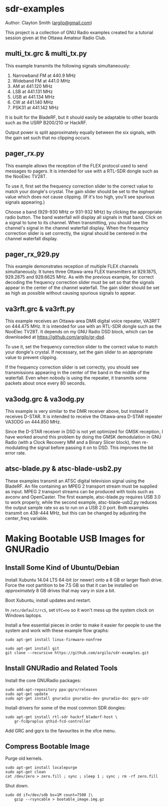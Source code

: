 sdr-examples
============

Author: Clayton Smith (argilo@gmail.com)

This project is a collection of GNU Radio examples created for a
tutorial session given at the Ottawa Amateur Radio Club.


multi_tx.grc & multi_tx.py
--------------------------

This example transmits the following signals simultaneously:

1. Narrowband FM at 440.9 MHz
2. Wideband FM at 441.0 MHz
3. AM at 441.120 MHz
4. LSB at 441.131 MHz
5. USB at 441.134 MHz
6. CW at 441.140 MHz
7. PSK31 at 441.142 MHz

It is built for the BladeRF, but it should easily be adaptable to other
boards such as the USRP B200/210 or HackRF.

Output power is split approximately equally between the six signals,
with the gain set such that no clipping occurs.


pager_rx.py
-----------

This example allows the reception of the FLEX protocol used to send
messages to pagers.  It is intended for use with a RTL-SDR dongle
such as the NooElec TV28T.

To use it, first set the frequency correction slider to the correct
value to match your dongle's crystal.  The gain slider should be set to
the highest value which does not cause clipping.  (If it's too high,
you'll see spurious signals appearing.)

Choose a band (929-930 MHz or 931-932 MHz) by clicking the appropriate
radio button.  The band waterfall will display all signals in that
band.  Click on a signal to tune to its channel.  When transmitting,
you should see the channel's signal in the channel waterfall display.
When the frequency correction slider is set correctly, the signal
should be centered in the channel waterfall display.


pager_rx_929.py
---------------

This example demonstrates reception of multiple FLEX channels
simultaneously.  It tunes three Ottawa-area FLEX transmitters at
929.1875, 929.2875 and 929.6625 MHz.  As with the previous example,
for correct decoding the frequency correction slider must be set
so that the signals appear in the center of the channel waterfall.
The gain slider should be set as high as possible without causing
spurious signals to appear.


va3rft.grc & va3rft.py
----------------------

This example receives an Ottawa-area DMR digital voice repeater,
VA3RFT on 444.475 MHz.  It is intended for use with an RTL-SDR dongle
such as the NooElec TV28T.  It depends on my GNU Radio DSD block,
which can be downloaded at https://github.com/argilo/gr-dsd.

To use it, set the frequency correction slider to the correct value
to match your dongle's crystal.  If necessary, set the gain slider to
an appropriate value to prevent clipping.

If the frequency correction slider is set correctly, you should see
transmissions appearing in the center of the band in the middle of
the waterfall.  Even when nobody is using the repeater, it transmits
some packets about once every 80 seconds.


va3odg.grc & va3odg.py
----------------------

This example is very similar to the DMR receiver above, but instead it
receives D-STAR.  It is intended to receive the Ottawa-area D-STAR
repeater VA3ODG on 444.850 MHz.

Since the D-STAR receiver in DSD is not yet optimized for GMSK
reception, I have worked around this problem by doing the GMSK
demodulation in GNU Radio (with a Clock Recovery MM and a Binary
Slicer block), then re-modulating the signal before passing it on to
DSD.  This improves the bit error rate.


atsc-blade.py & atsc-blade-usb2.py
----------------------------------

These examples transmit an ATSC digital television signal using the
BladeRF.  An file containing an MPEG 2 transport stream must be
supplied as input.  MPEG 2 transport streams can be produced with
tools such as avconv and OpenCaster.  The first example, atsc-blade.py
requires USB 3.0 to work properly, while the second example,
atsc-blade-usb2.py reduces the output sample rate so as to run on a
USB 2.0 port.  Both examples transmit on 438-444 MHz, but this can be
changed by adjusting the center_freq variable.


Making Bootable USB Images for GNURadio
=======================================


Install Some Kind of Ubuntu/Debian
----------------------------------

Install Xubuntu 14.04 LTS 64-bit (or newer) onto a 8 GB or larger flash drive.
Force the root partition to be 7.5 GB so that it can be installed on
*approximately* 8 GB drives that may vary in size a bit.

Boot Xubuntu, install updates and restart.

In `/etc/default/rcS`, set `UTC=no` so it won't mess up the system clock on
Windows laptops.

Install a few essential pieces in order to make it easier for people to use
the system and work with these example flow graphs:

    sudo apt-get install linux-firmware-nonfree

    sudo apt-get install git
    git clone --recursive https://github.com/argilo/sdr-examples.git


Install GNURadio and Related Tools
----------------------------------

Install the core GNURadio packages:

    sudo add-apt-repository ppa:gqrx/releases
    sudo apt-get update
    sudo apt-get install gnuradio gnuradio-dev gnuradio-doc gqrx-sdr

Install drivers for some of the most common SDR dongles:

    sudo apt-get install rtl-sdr hackrf bladerf-host \
        gr-fcdproplus qthid-fcd-controller

Add GRC and gqrx to the favourites in the xfce menu.


Compress Bootable Image
-----------------------

Purge old kernels.

    sudo apt-get install localepurge
    sudo apt-get clean
    cat /dev/zero > zero.fill ; sync ; sleep 1 ; sync ; rm -rf zero.fill

Shut down.

    sudo dd if=/dev/sdb bs=1M count=7500 |\
        gzip --rsyncable > bootable_image.img.gz
